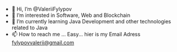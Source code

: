 - 👋 Hi, I’m @ValeriiFylypov
- 👀 I’m interested in Software, Web and Blockchain 
- 🌱 I’m currently learning Java Development and other technologies related to Java
- 📫 How to reach me ... Easy... hier is my Email Adress fylypovvalerii@gmail.com

<!---
ValeriiFylypov/ValeriiFylypov is a ✨ special ✨ repository because its `README.md` (this file) appears on your GitHub profile.
You can click the Preview link to take a look at your changes.
--->

